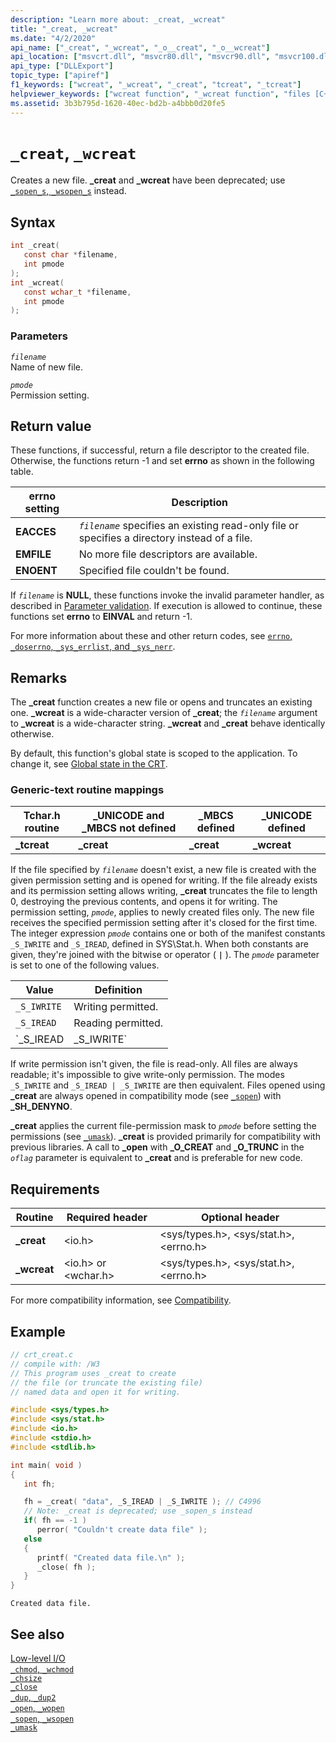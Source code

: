 ```yaml
---
description: "Learn more about: _creat, _wcreat"
title: "_creat, _wcreat"
ms.date: "4/2/2020"
api_name: ["_creat", "_wcreat", "_o__creat", "_o__wcreat"]
api_location: ["msvcrt.dll", "msvcr80.dll", "msvcr90.dll", "msvcr100.dll", "msvcr100_clr0400.dll", "msvcr110.dll", "msvcr110_clr0400.dll", "msvcr120.dll", "msvcr120_clr0400.dll", "ucrtbase.dll", "api-ms-win-crt-stdio-l1-1-0.dll", "api-ms-win-crt-private-l1-1-0.dll"]
api_type: ["DLLExport"]
topic_type: ["apiref"]
f1_keywords: ["wcreat", "_wcreat", "_creat", "tcreat", "_tcreat"]
helpviewer_keywords: ["wcreat function", "_wcreat function", "files [C++], creating", "_creat function", "tcreat function", "creat function", "_tcreat function"]
ms.assetid: 3b3b795d-1620-40ec-bd2b-a4bbb0d20fe5
---
```

# `_creat`, `_wcreat`

Creates a new file. **_creat** and **_wcreat** have been deprecated; use [`_sopen_s`, `_wsopen_s`](sopen-s-wsopen-s.md) instead.

## Syntax

```C
int _creat(
   const char *filename,
   int pmode
);
int _wcreat(
   const wchar_t *filename,
   int pmode
);
```

### Parameters

*`filename`*\
Name of new file.

*`pmode`*\
Permission setting.

## Return value

These functions, if successful, return a file descriptor to the created file. Otherwise, the functions return -1 and set **errno** as shown in the following table.

|**errno** setting|Description|
|---------------------|-----------------|
|**EACCES**|*`filename`* specifies an existing read-only file or specifies a directory instead of a file.|
|**EMFILE**|No more file descriptors are available.|
|**ENOENT**|Specified file couldn't be found.|

If *`filename`* is **NULL**, these functions invoke the invalid parameter handler, as described in [Parameter validation](../parameter-validation.md). If execution is allowed to continue, these functions set **errno** to **EINVAL** and return -1.

For more information about these and other return codes, see [`errno`, `_doserrno`, `_sys_errlist`, and `_sys_nerr`](../errno-doserrno-sys-errlist-and-sys-nerr.md).

## Remarks

The **_creat** function creates a new file or opens and truncates an existing one. **_wcreat** is a wide-character version of **_creat**; the *`filename`* argument to **_wcreat** is a wide-character string. **_wcreat** and **_creat** behave identically otherwise.

By default, this function's global state is scoped to the application. To change it, see [Global state in the CRT](../global-state.md).

### Generic-text routine mappings

|Tchar.h routine|_UNICODE and _MBCS not defined|_MBCS defined|_UNICODE defined|
|---------------------|--------------------------------------|--------------------|-----------------------|
|**_tcreat**|**_creat**|**_creat**|**_wcreat**|

If the file specified by *`filename`* doesn't exist, a new file is created with the given permission setting and is opened for writing. If the file already exists and its permission setting allows writing, **_creat** truncates the file to length 0, destroying the previous contents, and opens it for writing. The permission setting, *`pmode`*, applies to newly created files only. The new file receives the specified permission setting after it's closed for the first time. The integer expression *`pmode`* contains one or both of the manifest constants `_S_IWRITE` and `_S_IREAD`, defined in SYS\Stat.h. When both constants are given, they're joined with the bitwise or operator ( **`|`** ). The *`pmode`* parameter is set to one of the following values.

|Value|Definition|
|-----------|----------------|
|`_S_IWRITE`|Writing permitted.|
|`_S_IREAD`|Reading permitted.|
|`_S_IREAD | _S_IWRITE`|Reading and writing permitted.|

If write permission isn't given, the file is read-only. All files are always readable; it's impossible to give write-only permission. The modes `_S_IWRITE` and `_S_IREAD | _S_IWRITE` are then equivalent. Files opened using **_creat** are always opened in compatibility mode (see [`_sopen`](sopen-wsopen.md)) with **_SH_DENYNO**.

**_creat** applies the current file-permission mask to *`pmode`* before setting the permissions (see [`_umask`](umask.md)). **_creat** is provided primarily for compatibility with previous libraries. A call to **_open** with **_O_CREAT** and **_O_TRUNC** in the *`oflag`* parameter is equivalent to **_creat** and is preferable for new code.

## Requirements

|Routine|Required header|Optional header|
|-------------|---------------------|---------------------|
|**_creat**|\<io.h>|\<sys/types.h>, \<sys/stat.h>, \<errno.h>|
|**_wcreat**|\<io.h> or \<wchar.h>|\<sys/types.h>, \<sys/stat.h>, \<errno.h>|

For more compatibility information, see [Compatibility](../compatibility.md).

## Example

```C
// crt_creat.c
// compile with: /W3
// This program uses _creat to create
// the file (or truncate the existing file)
// named data and open it for writing.

#include <sys/types.h>
#include <sys/stat.h>
#include <io.h>
#include <stdio.h>
#include <stdlib.h>

int main( void )
{
   int fh;

   fh = _creat( "data", _S_IREAD | _S_IWRITE ); // C4996
   // Note: _creat is deprecated; use _sopen_s instead
   if( fh == -1 )
      perror( "Couldn't create data file" );
   else
   {
      printf( "Created data file.\n" );
      _close( fh );
   }
}
```

```Output
Created data file.
```

## See also

[Low-level I/O](../low-level-i-o.md)\
[`_chmod`, `_wchmod`](chmod-wchmod.md)\
[`_chsize`](chsize.md)\
[`_close`](close.md)\
[`_dup`, `_dup2`](dup-dup2.md)\
[`_open`, `_wopen`](open-wopen.md)\
[`_sopen`, `_wsopen`](sopen-wsopen.md)\
[`_umask`](umask.md)
